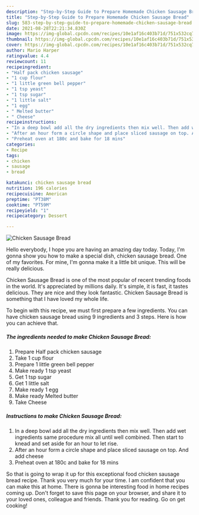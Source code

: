 ```yaml
---
description: "Step-by-Step Guide to Prepare Homemade Chicken Sausage Bread"
title: "Step-by-Step Guide to Prepare Homemade Chicken Sausage Bread"
slug: 583-step-by-step-guide-to-prepare-homemade-chicken-sausage-bread
date: 2021-08-28T22:21:34.830Z
image: https://img-global.cpcdn.com/recipes/10e1af16c403b71d/751x532cq70/chicken-sausage-bread-recipe-main-photo.jpg
thumbnail: https://img-global.cpcdn.com/recipes/10e1af16c403b71d/751x532cq70/chicken-sausage-bread-recipe-main-photo.jpg
cover: https://img-global.cpcdn.com/recipes/10e1af16c403b71d/751x532cq70/chicken-sausage-bread-recipe-main-photo.jpg
author: Mario Harper
ratingvalue: 4.4
reviewcount: 11
recipeingredient:
- "Half pack chicken sausage"
- "1 cup flour"
- "1 little green bell pepper"
- "1 tsp yeast"
- "1 tsp sugar"
- "1 little salt"
- "1 egg"
- " Melted butter"
- " Cheese"
recipeinstructions:
- "In a deep bowl add all the dry ingredients then mix well. Then add wet ingredients same procedure mix all until well combined. Then start to knead and set aside for an hour to let rise."
- "After an hour form a circle shape and place sliced sausage on top. And add cheese"
- "Preheat oven at 180c and bake for 18 mins"
categories:
- Recipe
tags:
- chicken
- sausage
- bread

katakunci: chicken sausage bread 
nutrition: 196 calories
recipecuisine: American
preptime: "PT38M"
cooktime: "PT59M"
recipeyield: "1"
recipecategory: Dessert

---
```



![Chicken Sausage Bread](https://img-global.cpcdn.com/recipes/10e1af16c403b71d/751x532cq70/chicken-sausage-bread-recipe-main-photo.jpg)

Hello everybody, I hope you are having an amazing day today. Today, I'm gonna show you how to make a special dish, chicken sausage bread. One of my favorites. For mine, I'm gonna make it a little bit unique. This will be really delicious.



Chicken Sausage Bread is one of the most popular of recent trending foods in the world. It's appreciated by millions daily. It's simple, it is fast, it tastes delicious. They are nice and they look fantastic. Chicken Sausage Bread is something that I have loved my whole life.


To begin with this recipe, we must first prepare a few ingredients. You can have chicken sausage bread using 9 ingredients and 3 steps. Here is how you can achieve that.

<!--inarticleads1-->

##### The ingredients needed to make Chicken Sausage Bread:

1. Prepare Half pack chicken sausage
1. Take 1 cup flour
1. Prepare 1 little green bell pepper
1. Make ready 1 tsp yeast
1. Get 1 tsp sugar
1. Get 1 little salt
1. Make ready 1 egg
1. Make ready  Melted butter
1. Take  Cheese




<!--inarticleads2-->

##### Instructions to make Chicken Sausage Bread:

1. In a deep bowl add all the dry ingredients then mix well. Then add wet ingredients same procedure mix all until well combined. Then start to knead and set aside for an hour to let rise.
1. After an hour form a circle shape and place sliced sausage on top. And add cheese
1. Preheat oven at 180c and bake for 18 mins




So that is going to wrap it up for this exceptional food chicken sausage bread recipe. Thank you very much for your time. I am confident that you can make this at home. There is gonna be interesting food in home recipes coming up. Don't forget to save this page on your browser, and share it to your loved ones, colleague and friends. Thank you for reading. Go on get cooking!
